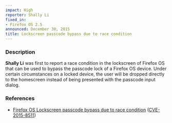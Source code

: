 ```yaml
---
impact: High
reporter: Shally Li
fixed_in:
- Firefox OS 2.5
announced: December 30, 2015
title: Lockscreen passcode bypass due to race condition
---
```


<h3>Description</h3>

<p><strong>Shally Li</strong> was first to report a race condition
in the lockscreen of Firefox OS that can be used to bypass the passcode
lock of a Firefox OS device. Under certain circumstances on a locked
device, the user will be dropped directly to the homescreen instead of
being presented with the passcode input dialog.</p>

<h3>References</h3>

<ul>
  <li>
    <a href="https://bugzilla.mozilla.org/show_bug.cgi?id=1173284">Firefox OS Lockscreen passcode bypass due to race condition</a>
   (<a href="http://cve.mitre.org/cgi-bin/cvename.cgi?name=CVE-2015-8511" class="ex-ref">CVE-2015-8511</a>)
  </li>
</ul>
